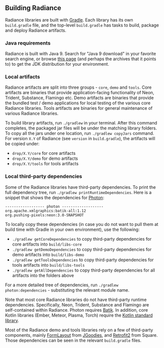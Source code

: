 ## Building Radiance

Radiance libraries are built with [Gradle](https://docs.gradle.org/). Each library has its own `build.gradle` file, and the top-level `build.gradle` has tasks to build, package and deploy Radiance artifacts.

### Java requirements

Radiance is built with Java 9. Search for "Java 9 download" in your favorite search engine, or browse [this page](https://www.oracle.com/technetwork/java/javase/downloads/index.html) (and perhaps the archives that it points to) to get the JDK distribution for your environment.

### Local artifacts

Radiance artifacts are split into three groups - `core`, `demo` and `tools`. Core artifacts are binaries that provide application-facing functionality of Neon, Trident, Substance, Flamingo etc. Demo artifacts are binaries that provide the bundled test / demo applications for local testing of the various core Radiance libraries. Tools artifacts are binaries for general maintenance of various Radiance libraries.

To build library artifacts, run `./gradlew` in your terminal. After this command completes, the packaged jar files will be under the matching library folders. To copy all the jars under one location, run `./gradlew copyJars` command. For version `X.Y` of Radiance (see `version` in `build.gradle`), the artifacts will be copied under:

* `drop/X.Y/core` for core artifacts
* `drop/X.Y/demo` for demo artifacts
* `drop/X.Y/tools` for tools artifacts

### Local third-party dependencies

Some of the Radiance libraries have third-party dependencies. To print the full dependency tree, run `./gradlew printRuntimeDependencies`. Here is a snippet that shows the dependencies for [Photon](photon/photon.md):

```
------------------ photon -------------------
org.apache.xmlgraphics:batik-all:1.12
org.pushing-pixels:neon:3.0-SNAPSHOT
```

To locally copy these dependencies (in case you do not want to pull them at build time with Gradle in your own environment), use the following:

* `./gradlew getCoreDependencies` to copy third-party dependencies for core artifacts into `build/libs-core`
* `./gradlew getDemoDependencies` to copy third-party dependencies for demo artifacts into `build/libs-demo`
* `./gradlew getToolsDependencies` to copy third-party dependencies for tools artifacts into `build/libs-tools`
* `./gradlew getAllDependencies` to copy third-party dependencies for all artifacts into the folders above

For a more detailed tree of dependencies, run `./gradlew photon:dependencies` - substituting the relevant module name.

Note that most core Radiance libraries do not have third-party runtime dependencies. Specifically, Neon, Trident, Substance and Flamingo are self-contained within Radiance. Photon requires [Batik](https://xmlgraphics.apache.org/batik/). In addition, core Kotlin libraries (Ember, Meteor, Plasma, Torch) require the [Kotlin standard library](https://kotlinlang.org/api/latest/jvm/stdlib/index.html).

Most of the Radiance demo and tools libraries rely on a few of third-party components, mainly [FormLayout](http://www.jgoodies.com/freeware/libraries/forms/) from [JGoodies](http://www.jgoodies.com/), and [Retrofit2](https://square.github.io/retrofit/) from Square. Those dependencies can be seen in the relevant `build.gradle` files.
